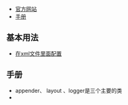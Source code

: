 - [官方网站]()
- [手册](http://logback.qos.ch/manual/architecture.html)
## 基本用法
- [在xml文件里面配置](https://blog.csdn.net/zbajie001/article/details/79596109)
## 手册
- appender、 layout 、logger是三个主要的类
- 
